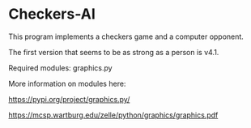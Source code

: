 # Checkers-AI

This program implements a checkers game and a computer opponent.

The first version that seems to be as strong as a person is v4.1.

Required modules: graphics.py

More information on modules here:

https://pypi.org/project/graphics.py/

https://mcsp.wartburg.edu/zelle/python/graphics/graphics.pdf
